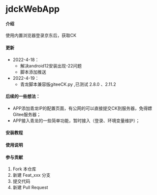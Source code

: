 # jdckWebApp

#### 介绍
使用内置浏览器登录京东后，获取CK


#### 更新
- 2022-4-18：
    - 解决android12安装出现-22问题
    - 脚本添加推送
- 2022-4-19：
    - 青龙脚本兼容版giteeCK.py ,已测试 2.8.0 、2.11.2


#### 后续的一些想法：

- APP添加青龙IP的配置页面，有公网的可以直接提交CK到服务器，免得嫖Gitee服务器；
- APP接入青龙的一些简单功能，暂时接入（登录、环境变量维护）；
    

#### 安装教程


#### 使用说明



#### 参与贡献

1.  Fork 本仓库
2.  新建 Feat_xxx 分支
3.  提交代码
4.  新建 Pull Request

